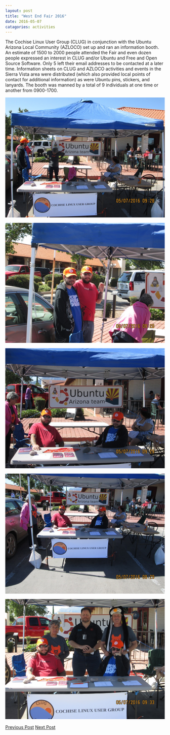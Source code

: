 ```yaml
---
layout: post
title: "West End Fair 2016"
date: 2016-05-07
catagories: activities
---
```


The Cochise Linux User Group (CLUG) in conjunction with the Ubuntu Arizona Local Community (AZLOCO) set up and ran an information booth.  An estimate of 1500 to 2000 people attended the Fair and even dozen people expressed an interest in CLUG and/or Ubuntu and Free and Open Source Software.  Only 5 left their email addresses to be contacted at a later time.  Information sheets on CLUG and AZLOCO activities and events in the Sierra Vista area were distributed (which also provided local points of contact for additional information) as were Ubuntu pins, stickers, and lanyards.  The booth was manned by a total of 9 individuals at one time or another from 0900-1700.

![alt text](https://raw.githubusercontent.com/CochiseLinuxUsersGroup/CochiseLinuxUsersGroup.github.io/master/images/West-End-Fair-Information-Booth-01-Sierra-Vista-AZ.JPG "WEF 1")

![alt text](https://raw.githubusercontent.com/CochiseLinuxUsersGroup/CochiseLinuxUsersGroup.github.io/master/images/West-End-Fair-Information-Booth-02-Sierra-Vista-AZ.JPG "WEF 2")

![alt text](https://raw.githubusercontent.com/CochiseLinuxUsersGroup/CochiseLinuxUsersGroup.github.io/master/images/West-End-Fair-Information-Booth-03-Sierra-Vista-AZ.JPG "WEF 3")

![alt text](https://raw.githubusercontent.com/CochiseLinuxUsersGroup/CochiseLinuxUsersGroup.github.io/master/images/West-End-Fair-Information-Booth-04-Sierra-Vista-AZ.JPG "WEF 4")

![alt text](https://raw.githubusercontent.com/CochiseLinuxUsersGroup/CochiseLinuxUsersGroup.github.io/master/images/West-End-Fair-Information-Booth-06-Sierra-Vista-AZ.JPG "WEF 6")

<footer>
<a href="http://cochiselinux.com/activities/DryRunWEF" class="post-prev">Previous Post</a>  
<a href="http://cochiselinux.com/activities/WIL" class="post-next">Next Post</a>
  </footer>
